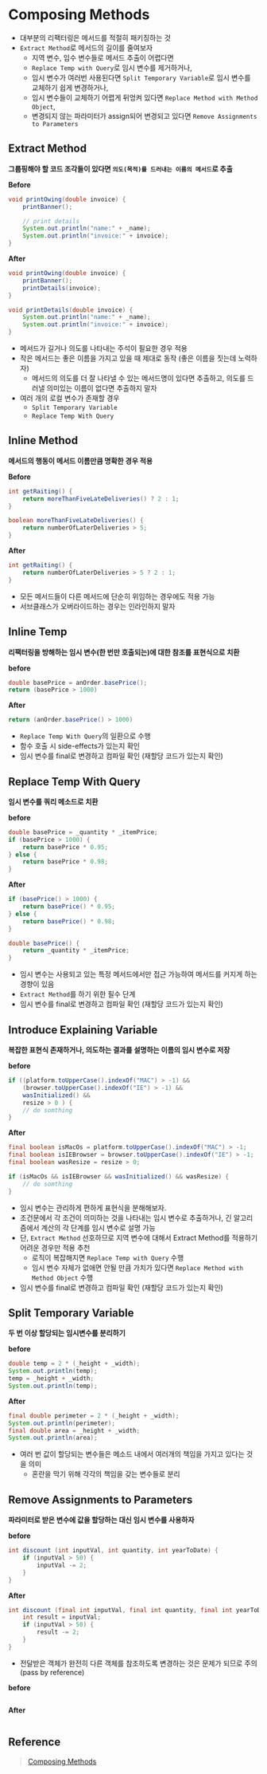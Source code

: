 # Composing Methods

- 대부분의 리팩터링은 메서드를 적절히 패키징하는 것
- `Extract Method`로 메서드의 길이를 줄여보자
  - 지역 변수, 임수 변수들로 메서드 추출이 어렵다면
  - `Replace Temp with Query`로 임시 변수를 제거하거나,
  - 임시 변수가 여러번 사용된다면 `Split Temporary Variable`로 임시 변수를 교체하기 쉽게 변경하거나,
  - 임시 변수들이 교체하기 어렵게 뒤엉켜 있다면 `Replace Method with Method Object`,
  - 변경되지 않는 파라미터가 assign되어 변경되고 있다면 `Remove Assignments to Parameters`

## Extract Method

**그룹핑해야 할 코드 조각들이 있다면 `의도(목적)를 드러내는 이름의 메서드`로 추출**

**Before**

```java
void printOwing(double invoice) {
    printBanner();

    // print details
    System.out.println("name:" + _name);
    System.out.println("invoice:" + invoice);
}
```

**After**

```java
void printOwing(double invoice) {
    printBanner();
    printDetails(invoice);
}

void printDetails(double invoice) {
    System.out.println("name:" + _name);
    System.out.println("invoice:" + invoice);
}
```

- 메서드가 길거나 의도를 나타내는 주석이 필요한 경우 적용
- 작은 메서드는 좋은 이름을 가지고 있을 때 제대로 동작 (좋은 이름을 짓는데 노력하자)
  - 메서드의 의도를 더 잘 나타낼 수 있는 메서드명이 있다면 추출하고, 의도를 드러낼 의미있는 이름이 없다면 추출하지 말자
- 여러 개의 로컬 변수가 존재할 경우
  - `Split Temporary Variable`
  - `Replace Temp With Query`

## Inline Method

**메서드의 행동이 메서드 이름만큼 명확한 경우 적용**

**Before**

```java
int getRaiting() { 
    return moreThanFiveLateDeliveries() ? 2 : 1; 
}

boolean moreThanFiveLateDeliveries() { 
    return numberOfLaterDeliveries > 5; 
}
```

**After**

```java
int getRaiting() { 
    return numberOfLaterDeliveries > 5 ? 2 : 1; 
}
```

- 모든 메서드들이 다른 메서드에 단순히 위임하는 경우에도 적용 가능
- 서브클래스가 오버라이드하는 경우는 인라인하지 말자

## Inline Temp

**리팩터링을 방해하는 임시 변수(한 번만 호출되는)에 대한 참조를 표현식으로 치환**

**before**

```java
double basePrice = anOrder.basePrice();
return (basePrice > 1000)
```

**After**

```java
return (anOrder.basePrice() > 1000)
```

- `Replace Temp With Query`의 일환으로 수행
- 함수 호출 시 side-effects가 있는지 확인
- 임시 변수를 final로 변경하고 컴파일 확인 (재할당 코드가 있는지 확인)

## Replace Temp With Query

**임시 변수를 쿼리 메소드로 치환**

**before**

```java
double basePrice = _quantity * _itemPrice;
if (basePrice > 1000) {
    return basePrice * 0.95;
} else {
    return basePrice * 0.98;
}
```

**After**

```java
if (basePrice() > 1000) {
    return basePrice() * 0.95;
} else {
    return basePrice() * 0.98;
}

double basePrice() {
    return _quantity * _itemPrice;
}
```

- 임시 변수는 사용되고 있는 특정 메서드에서만 접근 가능하여 메서드를 커지게 하는 경향이 있음
- `Extract Method`를 하기 위한 필수 단계
- 임시 변수를 final로 변경하고 컴파일 확인 (재할당 코드가 있는지 확인)

## Introduce Explaining Variable

**복잡한 표현식 존재하거나, 의도하는 결과를 설명하는 이름의 임시 변수로 저장**

**before**

```java
if ((platform.toUpperCase().indexOf("MAC") > -1) &&
    (browser.toUpperCase().indexOf("IE") > -1) &&
    wasInitialized() &&
    resize > 0 ) {
    // do somthing
}
```

**After**

```java
final boolean isMacOs = platform.toUpperCase().indexOf("MAC") > -1;
final boolean isIEBrowser = browser.toUpperCase().indexOf("IE") > -1;
final boolean wasResize = resize > 0;

if (isMacOs && isIEBrowser && wasInitialized() && wasResize) {
    // do somthing
}
```

- 임시 변수는 관리하게 편하게 표현식을 분해해보자.
- 조건문에서 각 조건이 의미하는 것을 나타내는 임시 변수로 추출하거나, 긴 알고리즘에서 계산의 각 단계를 임시 변수로 설명 가능
- 단, `Extract Method` 선호하므로 지역 변수에 대해서 Extract Method를 적용하기 어려운 경우만 적용 추천
  - 로직이 복잡해지면 `Replace Temp with Query` 수행
  - 임시 변수 자체가 없애면 안될 만큼 가치가 있다면 `Replace Method with Method Object` 수행
- 임시 변수를 final로 변경하고 컴파일 확인 (재할당 코드가 있는지 확인)

## Split Temporary Variable

**두 번 이상 할당되는 임시변수를 분리하기**

**before**

```java
double temp = 2 * (_height + _width);
System.out.println(temp);
temp = _height + _width;
System.out.println(temp);
```

**After**

```java
final double perimeter = 2 * (_height + _width);
System.out.println(perimeter);
final double area = _height + _width;
System.out.println(area);
```

- 여러 번 값이 할당되는 변수들은 메소드 내에서 여러개의 책임을 가지고 있다는 것을 의미
  - 혼란을 막기 위해 각각의 책임을 갖는 변수들로 분리

## Remove Assignments to Parameters

**파라미터로 받은 변수에 값을 할당하는 대신 임시 변수를 사용하자**

**before**

```java
int discount (int inputVal, int quantity, int yearToDate) {
    if (inputVal > 50) {
        inputVal -= 2;
    }
}
```

**After**

```java
int discount (final int inputVal, final int quantity, final int yearToDate) {
    int result = inputVal;
    if (inputVal > 50) {
        result -= 2;
    }
}
```

- 전달받은 객체가 완전히 다른 객체를 참조하도록 변경하는 것은 문제가 되므로 주의(pass by reference)












**before**

```java
```

**After**

```java
```



## Reference

> [Composing Methods](https://www.evernote.com/shard/s3/client/snv?noteGuid=0fd811b9-dc83-4828-a8ba-fb90195271eb&noteKey=28d9042f200c34cc8a15450fea2e19db&sn=https%3A%2F%2Fwww.evernote.com%2Fshard%2Fs3%2Fsh%2F0fd811b9-dc83-4828-a8ba-fb90195271eb%2F28d9042f200c34cc8a15450fea2e19db&title=Ch06.%2BComposing%2BMethods)